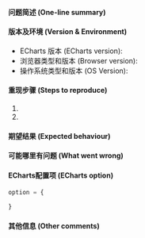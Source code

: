 #### 问题简述 (One-line summary)



#### 版本及环境 (Version & Environment)
+ ECharts 版本 (ECharts version): 
+ 浏览器类型和版本 (Browser version): 
+ 操作系统类型和版本 (OS Version): 


#### 重现步骤 (Steps to reproduce)
1. 
2. 


#### 期望结果 (Expected behaviour)



#### 可能哪里有问题 (What went wrong) 



#### ECharts配置项 (ECharts option) 
<!-- 下方贴你的option，注意不要删掉下方 ```javascript 和 尾部的 ``` 字样。
最好是我们能够直接运行的 option。如何得到能运行的 option 参见上方的 guidelines for contributing 
-->
```javascript 
option = {

}

```


#### 其他信息 (Other comments) 
<!-- 例如，截图或线上实例 (JSFiddle/JSBin/Codepen) (For example: Screenshot or Online demo) -->

